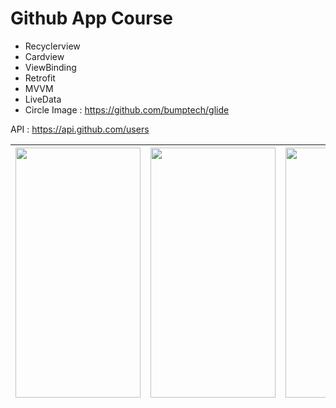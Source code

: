 # Github App Course
- Recyclerview
- Cardview
- ViewBinding
- Retrofit
- MVVM
- LiveData
- Circle Image : https://github.com/bumptech/glide

API : https://api.github.com/users

<table>
  <thead>
    <tr>
      <th><img src="https://user-images.githubusercontent.com/43929960/209689229-f3905a48-2a44-491b-9660-162597fd72fa.jpg" width="200" height="400" /></th>
      <th><img src="https://user-images.githubusercontent.com/43929960/209689308-5acde369-5a53-4298-8482-d10bba474d3c.jpg" width="200" height="400" /></th>
      <th><img src="https://user-images.githubusercontent.com/43929960/209689386-5824bed5-a3ec-463a-bc68-5a0019e77a9c.jpg" width="200" height="400" /></th>
    </tr>
  </thead>
</table>





